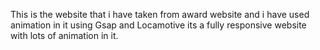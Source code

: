This is the website that i have taken from award website and i have used animation in it using Gsap and Locamotive its a fully responsive website with lots of animation in it.
